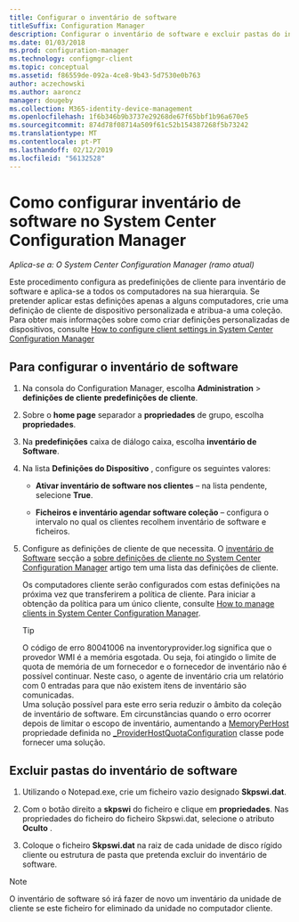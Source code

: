 ```yaml
---
title: Configurar o inventário de software
titleSuffix: Configuration Manager
description: Configurar o inventário de software e excluir pastas do inventário de software no Configuration Manager.
ms.date: 01/03/2018
ms.prod: configuration-manager
ms.technology: configmgr-client
ms.topic: conceptual
ms.assetid: f86559de-092a-4ce8-9b43-5d7530e0b763
author: aczechowski
ms.author: aaroncz
manager: dougeby
ms.collection: M365-identity-device-management
ms.openlocfilehash: 1f6b346b9b3737e29268de67f65bbf1b96a670e5
ms.sourcegitcommit: 874d78f08714a509f61c52b154387268f5b73242
ms.translationtype: MT
ms.contentlocale: pt-PT
ms.lasthandoff: 02/12/2019
ms.locfileid: "56132528"
---
```

# <a name="how-to-configure-software-inventory-in-system-center-configuration-manager"></a>Como configurar inventário de software no System Center Configuration Manager

*Aplica-se a: O System Center Configuration Manager (ramo atual)*

Este procedimento configura as predefinições de cliente para inventário de software e aplica-se a todos os computadores na sua hierarquia. Se pretender aplicar estas definições apenas a alguns computadores, crie uma definição de cliente de dispositivo personalizada e atribua-a uma coleção. Para obter mais informações sobre como criar definições personalizadas de dispositivos, consulte [How to configure client settings in System Center Configuration Manager](../../../../core/clients/deploy/configure-client-settings.md)   

## <a name="to-configure-software-inventory"></a>Para configurar o inventário de software  

1. Na consola do Configuration Manager, escolha **Administration** > **definições de cliente** **predefinições de cliente**.  

2. Sobre o **home page** separador a **propriedades** de grupo, escolha **propriedades**.  

3. Na **predefinições** caixa de diálogo caixa, escolha **inventário de Software**.  

4. Na lista **Definições do Dispositivo** , configure os seguintes valores:  

   -   **Ativar inventário de software nos clientes** – na lista pendente, selecione **True**.  

   -   **Ficheiros e inventário agendar software coleção** – configura o intervalo no qual os clientes recolhem inventário de software e ficheiros.   

5. Configure as definições de cliente de que necessita. O [inventário de Software](../../../../core/clients/deploy/about-client-settings.md#software-inventory) secção a [sobre definições de cliente no System Center Configuration Manager](../../../../core/clients/deploy/about-client-settings.md) artigo tem uma lista das definições de cliente.  

   Os computadores cliente serão configurados com estas definições na próxima vez que transferirem a política de cliente. Para iniciar a obtenção da política para um único cliente, consulte [How to manage clients in System Center Configuration Manager](../../../../core/clients/manage/manage-clients.md).  

   > [!TIP]
   >   O código de erro 80041006 na inventoryprovider.log significa que o provedor WMI é a memória esgotada. Ou seja, foi atingido o limite de quota de memória de um fornecedor e o fornecedor de inventário não é possível continuar.
   > Neste caso, o agente de inventário cria um relatório com 0 entradas para que não existem itens de inventário são comunicadas. <br/>
   > Uma solução possível para este erro seria reduzir o âmbito da coleção de inventário de software. Em circunstâncias quando o erro ocorrer depois de limitar o escopo de inventário, aumentando a [MemoryPerHost](https://blogs.technet.microsoft.com/askperf/2008/09/16/memory-and-handle-quotas-in-the-wmi-provider-service/) propriedade definida no [_ProviderHostQuotaConfiguration](https://msdn.microsoft.com/library/aa394671) classe pode fornecer uma solução.

<!--SMS.480648 include WMI Out of memory tip -->


## <a name="to-exclude-folders-from-software-inventory"></a>Excluir pastas do inventário de software  

1.  Utilizando o Notepad.exe, crie um ficheiro vazio designado **Skpswi.dat**.  

2.  Com o botão direito a **skpswi** do ficheiro e clique em **propriedades**. Nas propriedades do ficheiro do ficheiro Skpswi.dat, selecione o atributo **Oculto** .  

3.  Coloque o ficheiro **Skpswi.dat** na raiz de cada unidade de disco rígido cliente ou estrutura de pasta que pretenda excluir do inventário de software.  

> [!NOTE]  
>  O inventário de software só irá fazer de novo um inventário da unidade de cliente se este ficheiro for eliminado da unidade no computador cliente.
